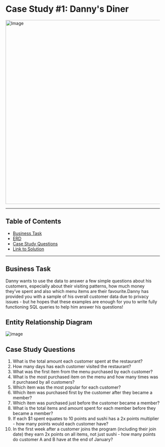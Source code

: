 # Case Study #1: Danny's Diner
<img src="https://8weeksqlchallenge.com/images/case-study-designs/1.png" alt="Image" width="550" height="600">

***

## Table of Contents
- [Business Task](#business-task)
- [ERD](#Entity-Relationship-Diagram)
- [Case Study Questions](#Case-Study-Questions)
- [Link to Solution](https://github.com/Phongle7595/8weekSQLChallenge/blob/main/Case%20Study%20%231%20-%20Danny's%20Diner/Danny's%20Diner%20Solution.md)

***

## Business Task
Danny wants to use the data to answer a few simple questions about his customers, especially about their visiting patterns, 
how much money they’ve spent and also which menu items are their favourite.Danny has provided you with a sample of his overall customer data 
due to privacy issues - but he hopes that these examples are enough for you to write fully functioning SQL queries to help him answer his questions!

## Entity Relationship Diagram

![image](https://user-images.githubusercontent.com/81607668/127271130-dca9aedd-4ca9-4ed8-b6ec-1e1920dca4a8.png)

## Case Study Questions
1. What is the total amount each customer spent at the restaurant?
2. How many days has each customer visited the restaurant?
3. What was the first item from the menu purchased by each customer?
4. What is the most purchased item on the menu and how many times was it purchased by all customers?
5. Which item was the most popular for each customer?
6. Which item was purchased first by the customer after they became a member?
7. Which item was purchased just before the customer became a member?
8. What is the total items and amount spent for each member before they became a member?
9. If each $1 spent equates to 10 points and sushi has a 2x points multiplier - how many points would each customer have?
10. In the first week after a customer joins the program (including their join date) they earn 2x points on all items, not just sushi - how many points do customer A and B have at the end of January?

